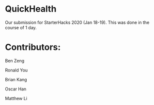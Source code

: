 # QuickHealth
Our submission for StarterHacks 2020 (Jan 18-19). This was done in the course of 1 day.

# Contributors: 
Ben Zeng

Ronald You

Brian Kang

Oscar Han

Matthew Li
